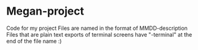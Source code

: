 # Megan-project
Code for my project
Files are named in the format of MMDD-description
Files that are plain text exports of terminal screens have "-terminal" at the end of the file name
:)